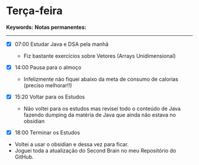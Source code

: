 # Terça-feira
**Keywords:** 
**Notas permanentes:**
_ _ __


- [x] 07:00 Estudar Java e DSA pela manhã
	- Fiz bastante exercícios sobre Vetores (Arrays Unidimensional)

- [x] 14:00 Pausa para o almoço
	- Infelizmente não fiquei abaixo da meta de consumo de calorias (preciso melhorar!!)

- [x] 15:20 Voltar para os Estudos
	- Não voltei para os estudos mas revisei todo o conteúdo de Java fazendo dumping da matéria de Java que ainda não estava no obsidian

- [x] 18:00 Terminar os Estudos
- Voltei a usar o obsidian e dessa vez para ficar.
- Joguei toda a atualização do Second Brain no meu Repositório do GitHub.